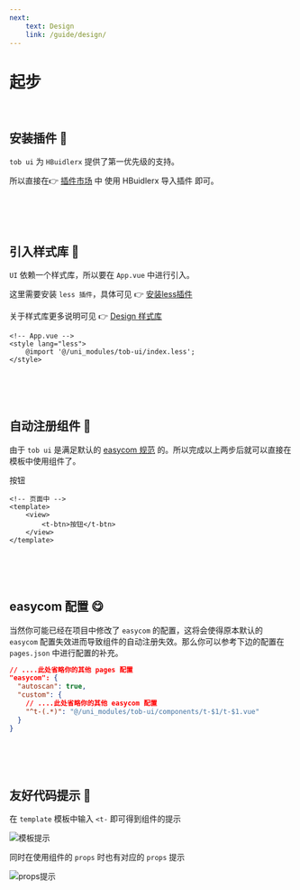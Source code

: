 ```yaml
---
next: 
    text: Design
    link: /guide/design/
---
```

# 起步

<br />


## 安装插件 :thinking:

`tob ui` 为 `HBuidlerx` 提供了第一优先级的支持。  

所以直接在👉 [插件市场](https://ext.dcloud.net.cn/) 中 <t-tag color="accent" :light="false">使用 HBuidlerx 导入插件</t-tag> 即可。

<br />
<br />
<br />

## 引入样式库 :monocle_face:
`UI` 依赖一个样式库，所以要在 `App.vue` 中进行引入。 

这里需要安装 `less 插件`，具体可见 👉 [安装less插件](/guide/design/style/#安装-less-插件)

关于样式库更多说明可见 👉 [Design 样式库](/guide/design/style/)

```vue
<!-- App.vue -->
<style lang="less">
    @import '@/uni_modules/tob-ui/index.less';
</style>
```

<br />
<br />
<br />

## 自动注册组件 :smiling_face_with_three_hearts:

由于 `tob ui` 是满足默认的 [easycom 规范](https://uniapp.dcloud.io/component/README?id=easycom%e7%bb%84%e4%bb%b6%e8%a7%84%e8%8c%83) 的。所以完成以上两步后就可以直接在模板中使用组件了。

<t-btn color="primary">按钮</t-btn>

```vue
<!-- 页面中 -->
<template>
    <view>
        <t-btn>按钮</t-btn>
    </view>
</template>
```

<br />
<br />
<br />

## easycom 配置 :yum:

当然你可能已经在项目中修改了 `easycom` 的配置，这将会使得原本默认的 `easycom` 配置失效进而导致组件的自动注册失效。那么你可以参考下边的配置在 `pages.json` 中进行配置的补充。

```json
// ....此处省略你的其他 pages 配置
"easycom": {
  "autoscan": true,
  "custom": {
    // ....此处省略你的其他 easycom 配置
    "^t-(.*)": "@/uni_modules/tob-ui/components/t-$1/t-$1.vue"
  }
}
```

<br />
<br />
<br />

## 友好代码提示 :raised_eyebrow:

在 `template` 模板中输入 `<t-` 即可得到组件的提示

<img :src="$withBase('/template-tips.png')" alt="模板提示">

同时在使用组件的 `props` 时也有对应的 `props` 提示

<img :src="$withBase('/code-tips.png')" alt="props提示">


<br />
<br />
<br />

